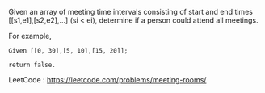 Given an array of meeting time intervals consisting of start and end times [[s1,e1],[s2,e2],...] (si < ei), determine if a person could attend all meetings.

For example,

```
Given [[0, 30],[5, 10],[15, 20]];

return false. 
```

LeetCode : https://leetcode.com/problems/meeting-rooms/